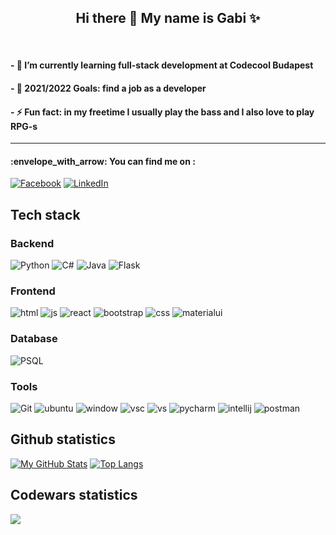 <div align="center">
  <h2> Hi there 👋 My name is Gabi ✨ </h2> 
  </div><br/>



<h4>- 🔭 I’m currently learning full-stack development at Codecool Budapest</h4>
<h4>- 🥅 2021/2022 Goals: find a job as a developer </h4>
<h4>- ⚡ Fun fact: in my freetime I usually play the bass and I also love to play RPG-s </h4>

---

<h4>  :envelope_with_arrow:	You can find me on : </h4>

   [![Facebook][1.2]][1]  [![LinkedIn][2.2]][2]

<!-- Icons -->

[1.2]: 	https://img.shields.io/badge/Facebook-1877F2?style=for-the-badge&logo=facebook&logoColor=whit
[2.2]: https://img.shields.io/badge/LinkedIn-0077B5?style=for-the-badge&logo=linkedin&logoColor=white

<!-- Links to your social media accounts -->

[1]: https://www.facebook.com/gabraka/
[2]: https://www.linkedin.com/in/gabriella-szigeti-0b7a3313a/

## Tech stack

### Backend
![Python](https://img.shields.io/badge/Python-FFD43B?style=for-the-badge&logo=python&logoColor=darkgreen)
![C#](	https://img.shields.io/badge/C%23-239120?style=for-the-badge&logo=c-sharp&logoColor=white)
![Java](https://img.shields.io/badge/Java-ED8B00?style=for-the-badge&logo=java&logoColor=white)
![Flask](	https://img.shields.io/badge/Flask-000000?style=for-the-badge&logo=flask&logoColor=white)

### Frontend
![html](https://img.shields.io/badge/HTML5-E34F26?style=for-the-badge&logo=html5&logoColor=white)
![js](https://img.shields.io/badge/JavaScript-323330?style=for-the-badge&logo=javascript&logoColor=F7DF1E)
![react](https://img.shields.io/badge/React-20232A?style=for-the-badge&logo=react&logoColor=61DAFB)
![bootstrap](	https://img.shields.io/badge/Bootstrap-563D7C?style=for-the-badge&logo=bootstrap&logoColor=white)
![css](https://img.shields.io/badge/CSS3-1572B6?style=for-the-badge&logo=css3&logoColor=white)
![materialui](	https://img.shields.io/badge/Material--UI-0081CB?style=for-the-badge&logo=material-ui&logoColor=white)

### Database 
![PSQL](https://img.shields.io/badge/PostgreSQL-316192?style=for-the-badge&logo=postgresql&logoColor=white)

### Tools
![Git](https://img.shields.io/badge/Git-F05032?style=for-the-badge&logo=git&logoColor=white)
![ubuntu](https://img.shields.io/badge/Ubuntu-E95420?style=for-the-badge&logo=ubuntu&logoColor=white)
![window](https://img.shields.io/badge/Windows-0078D6?style=for-the-badge&logo=windows&logoColor=white)
![vsc](https://img.shields.io/badge/Visual_Studio_Code-0078D4?style=for-the-badge&logo=visual%20studio%20code&logoColor=white)
![vs](https://img.shields.io/badge/Visual_Studio-5C2D91?style=for-the-badge&logo=visual%20studio&logoColor=white)
![pycharm](https://img.shields.io/badge/PyCharm-000000.svg?&style=for-the-badge&logo=PyCharm&logoColor=white)
![intellij](	https://img.shields.io/badge/IntelliJIDEA-000000.svg?style=for-the-badge&logo=intellij-idea&logoColor=white)
![postman](https://img.shields.io/badge/Postman-FF6C37?style=for-the-badge&logo=Postman&logoColor=white)

## Github statistics
[![My GitHub Stats](https://github-readme-stats.vercel.app/api/?username=gabriellaszigeti&count_private=true&theme=tokyonight&showicons=true)]()
[![Top Langs](https://github-readme-stats.vercel.app/api/top-langs/?username=gabriellaszigeti&theme=tokyonight)](https://github.com/anuraghazra/github-readme-stats)

## Codewars statistics

![](https://github-readme-codewars-stats.herokuapp.com/api/?username=habadab&card&customcolor=bg:191b27:191b27_text:00c0b1_logo:2a295b_stroke:f75402)
